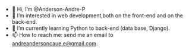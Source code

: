 - 👋 Hi, I’m @Anderson-Andre-P
- 👀 I’m interested in web development,both on the front-end and on the back-end.
- 🌱 I’m currently learning Python to back-end (data base, Django).
- 📫 How to reach me: send me an email to andreandersoncaue.e@gmail.com.

<!---
Anderson-Andre-P/Anderson-Andre-P is a ✨ special ✨ repository because its `README.md` (this file) appears on your GitHub profile.
You can click the Preview link to take a look at your changes.
--->
